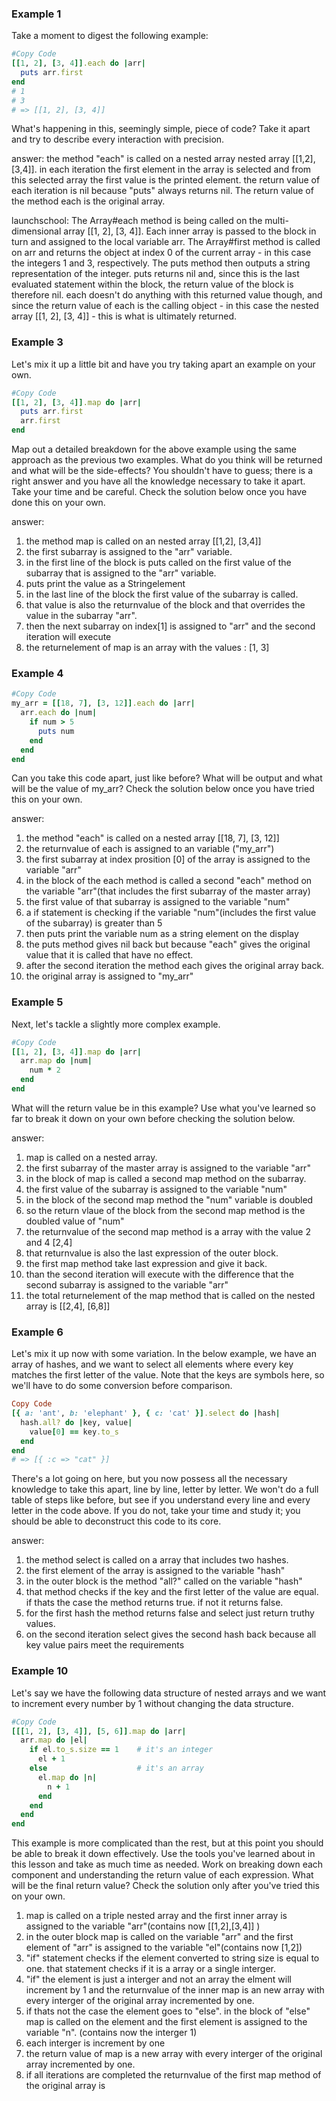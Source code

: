 ### Example 1
Take a moment to digest the following example:
```ruby
#Copy Code
[[1, 2], [3, 4]].each do |arr|
  puts arr.first
end
# 1
# 3
# => [[1, 2], [3, 4]]
```

What's happening in this, seemingly simple, piece of code? Take it apart and try to describe every interaction with precision.

answer: the method "each" is called on a nested array nested array [[1,2], [3,4]]. in each iteration the first element in the array 
is selected and from this selected array the first value is the printed element. the return value of each iteration is nil because "puts" always returns nil. The return value of the method each is the original array.

launchschool: The Array#each method is being called on the multi-dimensional array [[1, 2], [3, 4]]. Each inner array is passed to the block in turn and assigned to the local variable arr. The Array#first method is called on arr and returns the object at index 0 of the current array - in this case the integers 1 and 3, respectively. The puts method then outputs a string representation of the integer. puts returns nil and, since this is the last evaluated statement within the block, the return value of the block is therefore nil. each doesn't do anything with this returned value though, and since the return value of each is the calling object - in this case the nested array [[1, 2], [3, 4]] - this is what is ultimately returned.


### Example 3
Let's mix it up a little bit and have you try taking apart an example on your own.
```ruby
#Copy Code
[[1, 2], [3, 4]].map do |arr|
  puts arr.first
  arr.first
end
```

Map out a detailed breakdown for the above example using the same approach as the previous two examples. What do you think will be returned and what will be the side-effects? You shouldn't have to guess; there is a right answer and you have all the knowledge necessary to take it apart. Take your time and be careful. Check the solution below once you have done this on your own.

answer: 
1. the method map is called on an nested array [[1,2], [3,4]]
2. the first subarray is assigned to the "arr" variable.
3. in the first line of the block is puts called on the first value of 
the subarray that is assigned to the "arr" variable.
4. puts print the value as a Stringelement
5. in the last line of the block the first value of the subarray is called.
6. that value is also the returnvalue of the block and that overrides the value in the subarray "arr".
7. then the next subarray on index[1] is assigned to "arr" and the second iteration will execute
8. the returnelement of map is an array with the values : [1, 3]



### Example 4
```ruby
#Copy Code
my_arr = [[18, 7], [3, 12]].each do |arr|
  arr.each do |num|
    if num > 5
      puts num
    end
  end
end
```

Can you take this code apart, just like before? What will be output and what will be the value of my_arr? Check the solution below once you have tried this on your own.

answer:
1. the method "each" is called on a nested array [[18, 7], [3, 12]]
2. the returnvalue of each is assigned to an variable ("my_arr")
3. the first subarray at index prosition [0] of the array is assigned to the variable "arr" 
4. in the block of the each method is called a second "each" method on the variable "arr"(that includes the first subarray of the master array)
5. the first value of that subarray is assigned to the variable "num"
6. a if statement is checking if the variable "num"(includes the first value of the subarray) is greater than 5
7. then puts print the variable num as a string element on the display
8. the puts method gives nil back but because "each" gives the original value that it is called that have no effect.
9. after the second iteration the method each gives the original array back.
10. the original array is assigned to "my_arr"




### Example 5
Next, let's tackle a slightly more complex example.
```ruby
#Copy Code
[[1, 2], [3, 4]].map do |arr|
  arr.map do |num|
    num * 2
  end
end
```

What will the return value be in this example? Use what you've learned so far to break it down on your own before checking the solution below.

answer:
1. map is called on a nested array. 
2. the first subarray of the master array is assigned to the variable "arr"
3. in the block of map is called a second map method on the subarray.
4. the first value of the subarray is assigned to the variable "num"
5. in the block of the second map method the "num" variable is doubled
6. so the return vlaue of the block from the second map method is the doubled value of "num"
7. the returnvalue of the second map method is a array with the value 2 and 4 [2,4]
8. that returnvalue is also the last expression of the outer block.
9. the first map method take last expression and give it back.
10. than the second iteration will execute with the difference that the second subarray is assigned to the variable "arr"
11. the total returnelement of the map method that is called on the nested array is [[2,4], [6,8]]



### Example 6
Let's mix it up now with some variation. In the below example, we have an array of hashes, and we want to select all elements where every key matches the first letter of the value. Note that the keys are symbols here, so we'll have to do some conversion before comparison.
```ruby
Copy Code
[{ a: 'ant', b: 'elephant' }, { c: 'cat' }].select do |hash|
  hash.all? do |key, value|
    value[0] == key.to_s
  end
end
# => [{ :c => "cat" }]
```
There's a lot going on here, but you now possess all the necessary knowledge to take this apart, line by line, letter by letter. We won't do a full table of steps like before, but see if you understand every line and every letter in the code above. If you do not, take your time and study it; you should be able to deconstruct this code to its core.

answer:
1. the method select is called on a array that includes two hashes.
2. the first element of the array is assigned to the variable "hash"
3. in the outer block is the method "all?" called on the variable "hash"
5. that method checks if the key and the first letter of the value are equal. if thats the case the method returns true. if not it returns false.
6. for the first hash the method returns false and select just return truthy values. 
7. on the second iteration select gives the second hash back because all key value pairs meet the requirements


### Example 10
Let's say we have the following data structure of nested arrays and we want to increment every number by 1 without changing the data structure.
```ruby
#Copy Code
[[[1, 2], [3, 4]], [5, 6]].map do |arr|
  arr.map do |el|
    if el.to_s.size == 1    # it's an integer
      el + 1
    else                    # it's an array
      el.map do |n|
        n + 1
      end
    end
  end
end
```
This example is more complicated than the rest, but at this point you should be able to break it down effectively. Use the tools you've learned about in this lesson and take as much time as needed. Work on breaking down each component and understanding the return value of each expression. What will be the final return value? Check the solution only after you've tried this on your own.


1. map is called on a triple nested array and the first inner array is assigned to the variable "arr"(contains now  [[1,2],[3,4]] )
2. in the outer block map is called on the variable "arr" and the first element of "arr" is assigned to the variable "el"(contains now [1,2])
3. "if" statement checks if the element converted to string size is equal to one. that statement checks if it is a array or a single interger.
4. "if" the element is just a interger and not an array the elment will increment by 1 and the returnvalue of the inner map is an new array with every interger of the original array incremented by one.
5. if thats not the case the element goes to "else". in the block of "else" map is called on the element and the first element is assigned to 
the variable "n". (contains now the interger 1)
6. each interger is increment by one 
7. the return value of map is a new array with every interger of the original array incremented by one.
8. if all iterations are completed the returnvalue of the first map method of the original array is 



